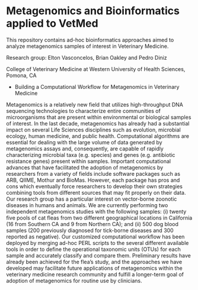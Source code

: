 # Metagenomics and Bioinformatics applied to VetMed
This repository contains ad-hoc bioinformatics approaches aimed to analyze metagenomics samples of interest in Veterinary Medicine.

Research group: Elton Vasconcelos, Brian Oakley and Pedro Diniz

College of Veterinary Medicine at Western University of Health Sciences, Pomona, CA

* Building a Computational Workflow for Metagenomics in Veterinary Medicine

Metagenomics is a relatively new field that utilizes high-throughput DNA sequencing
technologies to characterize entire communities of microorganisms that are present within
environmental or biological samples of interest. In the last decade, metagenomics has already
had a substantial impact on several Life Sciences disciplines such as evolution, microbial
ecology, human medicine, and public health. Computational algorithms are essential for dealing
with the large volume of data generated by metagenomics assays and, consequently, are capable
of rapidly characterizing microbial taxa (e.g. species) and genes (e.g. antibiotic resistance genes)
present within samples. Important computational advances that have facilitated the adoption of
metagenomics by researchers from a variety of fields include software packages such as ARB,
QIIME, Mothur and BioMas. However, each package has pros and cons which eventually force
researchers to develop their own strategies combining tools from different sources that may fit
properly on their data. Our research group has a particular interest on vector-borne zoonotic
diseases in humans and animals. We are currently performing two independent metagenomics
studies with the following samples: (i) twenty five pools of cat fleas from two different
geographical locations in California (16 from Southern CA and 9 from Northern CA); and (ii)
500 dog blood samples (200 previously diagnosed for tick-borne diseases and 300 reported as
negative). Our customized computational workflow has been deployed by merging ad-hoc PERL
scripts to the several different available tools in order to define the operational taxonomic units
(OTUs) for each sample and accurately classify and compare them. Preliminary results have
already been achieved for the flea’s study, and the approaches we have developed may facilitate
future applications of metagenomics within the veterinary medicine research community and
fulfill a longer-term goal of adoption of metagenomics for routine use by clinicians.
